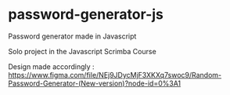 # password-generator-js

Password generator made in Javascript 

Solo project in the Javascript Scrimba Course

Design made accordingly : https://www.figma.com/file/NEj9JDycMjF3XKXq7swoc9/Random-Password-Generator-(New-version)?node-id=0%3A1
